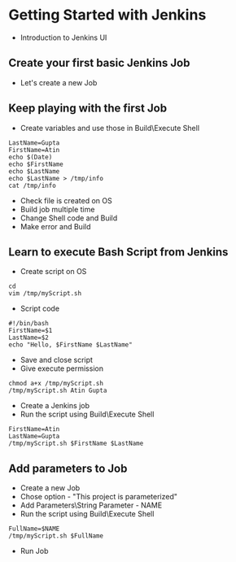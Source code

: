 # Getting Started with Jenkins

-   Introduction to Jenkins UI

## Create your first basic Jenkins Job
-   Let's create a new Job

## Keep playing with the first Job
-   Create variables and use those in Build\Execute Shell
```
LastName=Gupta
FirstName=Atin
echo $(Date)
echo $FirstName
echo $LastName
echo $LastName > /tmp/info
cat /tmp/info
```
-   Check file is created on OS
-   Build job multiple time
-   Change Shell code and Build
-   Make error and Build

## Learn to execute Bash Script from Jenkins
-   Create script on OS
```
cd
vim /tmp/myScript.sh
```
- Script code
```
#!/bin/bash
FirstName=$1
LastName=$2
echo "Hello, $FirstName $LastName"
```

- Save and close script
- Give execute permission
```
chmod a+x /tmp/myScript.sh
/tmp/myScript.sh Atin Gupta
```
-   Create a Jenkins job
-   Run the script using Build\Execute Shell
```
FirstName=Atin
LastName=Gupta
/tmp/myScript.sh $FirstName $LastName
```

## Add parameters to Job
-   Create a new Job
-   Chose option - "This project is parameterized"
-   Add Parameters\String Parameter - NAME
-   Run the script using Build\Execute Shell
```
FullName=$NAME
/tmp/myScript.sh $FullName
```
-   Run Job
